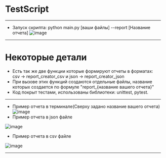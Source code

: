 # TestScript
---
* Запуск скрипта:
python main.py [ваши файлы] --report [Название отчета]
![image](https://github.com/user-attachments/assets/3ae91b14-c114-4004-a084-55b9ab575782)
---
# Некоторые детали
* Есть так же две функции которые формируют отчеты в форматах: csv -> report_creator_csv и json -> report_creator_json
* При вызове этих функций создаются отдельные файлы, название которых создается по формуле "report_{название вашего отчета}"
* Код покрыт тестами, использованы библиотеки: unittest, pytest.

---
* Пример отчета в терминале(Сверху задано название вашего отчета)
![image](https://github.com/user-attachments/assets/32c21943-163b-4fec-af71-ec55e6c2b6c7)
* Пример отчета в json файле

![image](https://github.com/user-attachments/assets/acb03176-f02b-49b7-ad43-a26642c7c155)


* Пример отчета в csv файле
  
![image](https://github.com/user-attachments/assets/14f9e7e2-41ac-4b2b-a8c7-0eba34d5f8c9)

---


